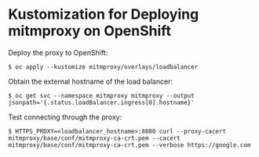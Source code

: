# Kustomization for Deploying mitmproxy on OpenShift

Deploy the proxy to OpenShift:

```
$ oc apply --kustomize mitmproxy/overlays/loadbalancer
```

Obtain the external hostname of the load balancer:

```
$ oc get svc --namespace mitmproxy mitmproxy --output jsonpath='{.status.loadBalancer.ingress[0].hostname}'
```

Test connecting through the proxy:

```
$ HTTPS_PROXY=<loadbalancer_hostname>:8080 curl --proxy-cacert mitmproxy/base/conf/mitmproxy-ca-crt.pem --cacert mitmproxy/base/conf/mitmproxy-ca-crt.pem --verbose https://google.com
```
